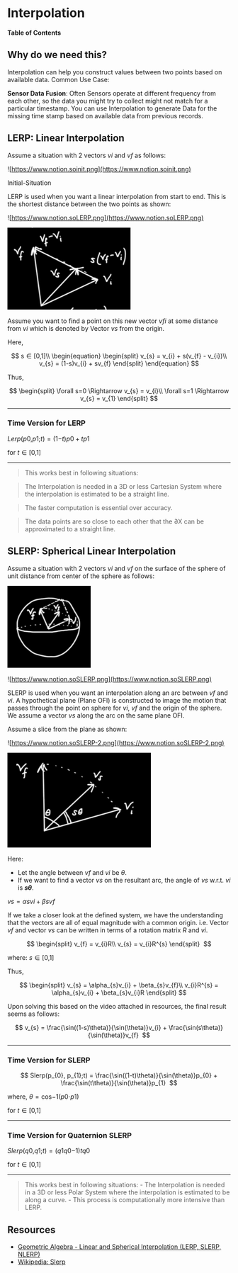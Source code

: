 # Interpolation

**Table of Contents**

## Why do we need this?

Interpolation can help you construct values between two points based on available data. Common Use Case:

**Sensor Data Fusion**: Often Sensors operate at different frequency from each other, so the data you might try to collect might not match for a particular timestamp. You can use Interpolation to generate Data for the missing time stamp based on available data from previous records.

## LERP: Linear Interpolation

Assume a situation with 2 vectors *vi* and *vf* as follows:

![https://www.notion.soinit.png](https://www.notion.soinit.png)

Initial-Situation

LERP is used when you want a linear interpolation from start to end. This is the shortest distance between the two points as shown:

![https://www.notion.soLERP.png](https://www.notion.soLERP.png)

![LERP.png](Interpolation%2044626df6295c4ca68b27971a3bc2752c/LERP.png)

Assume you want to find a point on this new vector *vfi* at some distance from *vi* which is denoted by Vector *vs* from the origin.

Here,

$$
s ∈ [0,1]\\
\begin{equation}
\begin{split}
v_{s} = v_{i} + s(v_{f} - v_{i})\\
v_{s} = (1-s)v_{i} + sv_{f}
\end{split}
\end{equation}
$$

Thus,

$$
\begin{split}
\forall s=0 \Rightarrow v_{s} = v_{i}\\
\forall s=1 \Rightarrow v_{s} = v_{1}
\end{split}
$$

---

### Time Version for LERP

*Lerp*(*p*0,*p*1;*t*) = (1−*t*)*p*0 + *tp*1

for *t* ∈ [0,1]

---

> This works best in following situations:
> 

> The Interpolation is needed in a 3D or less Cartesian System where the interpolation is estimated to be a straight line.
> 

> The faster computation is essential over accuracy.
> 

> The data points are so close to each other that the ∂X can be approximated to a straight line.
> 

## SLERP: Spherical Linear Interpolation

Assume a situation with 2 vectors *vi* and *vf* on the surface of the sphere of unit distance from center of the sphere as follows:

![SLERP.png](Interpolation%2044626df6295c4ca68b27971a3bc2752c/SLERP.png)

![https://www.notion.soSLERP.png](https://www.notion.soSLERP.png)

SLERP is used when you want an interpolation along an arc between *vf* and *vi*. A hypothetical plane (Plane OFI) is constructed to image the motion that passes through the point on sphere for *vi*, *vf* and the origin of the sphere. We assume a vector *vs* along the arc on the same plane OFI.

Assume a slice from the plane as shown:

![https://www.notion.soSLERP-2.png](https://www.notion.soSLERP-2.png)

![SLERP-2.png](Interpolation%2044626df6295c4ca68b27971a3bc2752c/SLERP-2.png)

Here:

- Let the angle between *vf* and *vi* be *θ*.
- If we want to find a vector *vs* on the resultant arc, the angle of *vs* w.r.t. *vi* is ***sθ***.

*vs* = *αsvi* + *βsvf*

If we take a closer look at the defined system, we have the understanding that the vectors are all of equal magnitude with a common origin. i.e. Vector *vf* and vector *vs* can be written in terms of a rotation matrix *R* and *vi*.

$$
\begin{split}
v_{f} = v_{i}R\\
v_{s} = v_{i}R^{s}
\end{split} 
$$

where: *s* ∈ [0,1]

Thus,

$$
\begin{split}
v_{s} = \alpha_{s}v_{i} + \beta_{s}v_{f}\\
v_{i}R^{s} = \alpha_{s}v_{i} + \beta_{s}v_{i}R
\end{split}
$$

Upon solving this based on the video attached in resources, the final result seems as follows:

$$
v_{s} = \frac{\sin((1-s)\theta)}{\sin(\theta)}v_{i} +
\frac{\sin(s\theta)}{\sin(\theta)}v_{f} 
$$

---

### Time Version for SLERP

$$
Slerp(p_{0}, p_{1};t) = \frac{\sin((1-t)\theta)}{\sin(\theta)}p_{0} +
\frac{\sin(t\theta)}{\sin(\theta)}p_{1} 
$$

where, *θ* = cos−1(*p*0⋅*p*1)

for *t* ∈ [0,1]

---

### Time Version for Quaternion SLERP

*Slerp*(*q*0,*q*1;*t*) = (*q*1*q*0−1)*tq*0

for *t* ∈ [0,1]

---

> This works best in following situations: - The Interpolation is needed in a 3D or less Polar System where the interpolation is estimated to be along a curve. - This process is computationally more intensive than LERP.
> 

## Resources

- [Geometric Algebra - Linear and Spherical Interpolation (LERP, SLERP, NLERP)](https://youtu.be/ibkT5ao8kGY?si=7KkgVveXInlWPSht)
- [Wikipedia: Slerp](https://en.wikipedia.org/wiki/Slerp)